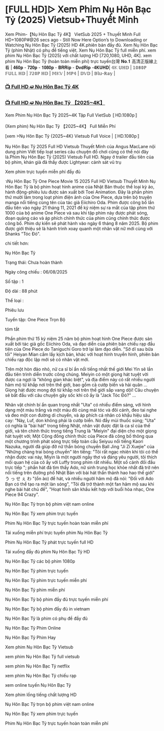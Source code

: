 # [𝖥𝖴𝖫𝖫 𝖧𝖣]▷ 𝖷𝖾𝗆 𝖯𝗁𝗂𝗆 Nụ Hôn Bạc Tỷ (2025) 𝖵𝗂𝖾𝗍𝗌𝗎𝖻+𝖳𝗁𝗎𝗒𝖾̂́𝗍 𝖬𝗂𝗇𝗁

Xem Phim-【Nụ Hôn Bạc Tỷ 4K】 VietSub 2025 + Thuyết Minh Full HD+1080P#@26 secs ago - Still Now Here Option’s to Downloading or Watching Nụ Hôn Bạc Tỷ (2025) HD 4K.phiên bản đầy đủ. Xem Nụ Hôn Bạc Tỷ (phim Nhật) có phụ đề tiếng việt. Xem Nụ Hôn Bạc Tỷ full miễn phí. xem phim Nụ Hôn Bạc Tỷ (2025) với chất lượng HD [720,1080, UHD, 4K]. xem phim Nụ Hôn Bạc Tỷ (hoàn toàn miễn phí) trực tuyến台灣 𝐍𝐨.𝟏 高清正版線上看 | 𝟒𝟔𝟎𝐩 - 𝟕𝟐𝟎𝐩 - 𝟏𝟎𝟖𝟎𝐩 - 𝐁𝐑𝐑𝐢𝐩 - 𝐃𝐯𝐝𝐑𝐢𝐩 -𝟒𝐊𝐔𝐇𝐃| 𝟜𝕂 𝕌ℍ𝔻 | 𝟙𝟘𝟠𝟘ℙ 𝔽𝕌𝕃𝕃 ℍ𝔻 | 𝟟𝟚𝟘ℙ ℍ𝔻 | 𝕄𝕂𝕍 | 𝕄ℙ𝟜 | 𝔻𝕍𝔻 | 𝔹𝕝𝕦-ℝ𝕒𝕪 |

### [📺 Full HD ➫️ Nụ Hôn Bạc Tỷ 4K](https://stream-4k.fun/vi/movie/1404777/nu-hon-bac-ty-pihim-vie)

### [📺 Full HD ➫️ Nụ Hôn Bạc Tỷ 【2025~4K】](https://stream-4k.fun/vi/movie/1404777/nu-hon-bac-ty-pihim-vie)

Xem Phim Nụ Hôn Bạc Tỷ 2025~4K Tập Full VietSub 〚HD.1080p〛

(Xem phim) Nụ Hôn Bạc Tỷ 【2025~4K】 Full Miễn Phí

[xem >Nụ Hôn Bạc Tỷ {2025~4K} Vietsub Full Voice | 〚HD.1080p〛

Nụ Hôn Bạc Tỷ 2025 Full HD Vietsub Thuyết Minh của Angus MacLane nội dung phim Viết tiếp loạt series câu chuyện đồ chơi cũng có thể nói đây là.Phim Nụ Hôn Bạc Tỷ (2025) Vietsub Full HD. Ngay ở trailer đầu tiên của bộ phim, khán giả đã thấy được Lightyear: cảnh sát vũ trụ

Xem phim trực tuyến miễn phí đầy đủ

วNụ Hôn Bạc Tỷ One Piece Movie 15 2025 Full HD Vietsub Thuyết Minh Nụ Hôn Bạc Tỷ là bộ phim hoạt hình anime của Nhật Bản thuộc thể loại kỳ ảo, hành động-phiêu lưu được sản xuất bởi Toei Animation. Đây là phần phim thứ mười lăm trong loạt phim điện ảnh của One Piece, dựa trên bộ truyện manga nổi tiếng cùng tên của tác giả Eiichiro Oda. Phim được công bố lần đầu tiên vào ngày 21 tháng 11, 2021 để kỷ niệm sự ra mắt của tập phim thứ 1000 của bộ anime One Piece và sau khi tập phim này được phát sóng, đoạn quảng cáo và áp phích chính thức của phim cũng chính thức được công bố. Phim dự kiến sẽ phát hành vào ngày 6 tháng 8 năm 2025. Bộ phim được giới thiệu sẽ là hành trình xoay quanh một nhân vật nữ mới cùng với Shanks "Tóc Đỏ".

chi tiết hơn:

Nụ Hôn Bạc Tỷ

Trạng thái: Chưa hoàn thành

Ngày công chiếu : 06/08/2025

Số tập : 1

Độ dài : 88 phút

Thể loại :

Phiêu lưu

Tuyển tập: One Piece Trọn Bộ

tóm tắt

Phần phim thứ 15 kỷ niệm 25 năm bộ phim hoạt hình One Piece được sản xuất bởi tác giả gốc Eiichiro Oda, và đạo diễn của phiên bản chiếu rạp đầu tiên của One Piece do Taniguchi Goro trở lại làm đạo diễn. "Sở dĩ sau bữa tối" Heiyan Mian cầm lấy kịch bản, khác với hoạt hình truyền hình, phiên bản chiếu rạp độc lập mới sẽ có nhân vật mới.

Trên một hòn đảo nhỏ, nữ ca sĩ bí ẩn nổi tiếng nhất thế giới Mei Yin sẽ lần đầu tiên trình diễn trước công chúng. Meiyin có một giọng hát tuyệt vời được ca ngợi là "không gian khác biệt", và địa điểm này có rất nhiều người hâm mộ từ khắp nơi trên thế giới, bao gồm cả cướp biển và hải quân ... Giọng hát được mong đợi từ khắp nơi trên thế giới sắp vang dội! Câu chuyện sẽ bắt đầu với câu chuyện gây sốc khi cô ấy là "Jack Tóc Đỏ?" ...

Nhân vật chính bí ẩn quan trọng nhất "Uta" có nhiều điểm sáng, với hình dạng một màu trắng và một màu đỏ cùng mái tóc và đôi cánh, đeo tai nghe và đeo một con đường di chuyển, và áp phích cá nhân có khẩu hiệu sâu cay: "Này, Luf, don không phải là cướp biển. Nó đầy mùi thuốc súng; "Uta" có nghĩa là "bài hát" trong tiếng Nhật, nhân vật được đặt là ca sĩ của thế giới, và tên chính thức trong tiếng Trung là "Meiyin" đại diện cho một giọng hát tuyệt vời; Một Cộng đồng chính thức của Piece đã công bố thông qua một chương trình phát sóng trực tiếp toàn cầu Seiyuu nổi tiếng Kaori Nazuka, người đã giúp đỡ nữ thần bóng chuyền Ball Jing "Ji Zi Xuejie" của "Những chàng trai bóng chuyền" lên tiếng: "Tôi rất ngạc nhiên khi tôi có thể nhận được vai này, Miyin là một người ngây thơ và đáng yêu người, tôi thích mối quan hệ của cô ấy với Luffy trong phim rất nhiều. Một số cảnh đối đầu trực tiếp "; phần hát đã tìm thấy Ado, nữ sinh trung học khỏe nhất đã trở nên nổi tiếng trên đường phố Nhật Bản với bài hát thần thánh hao hao thế giới" う っ せ ぇ わ "(ồn ào) để hát, và nhiều người hâm mộ đã nói: "Đối với Ado Bạn có thể tạo ra một làn sóng", "Tôi đã trở thành một fan hâm mộ sau khi nghe bài hát chủ đề", "Hoạt hình sân khấu kết hợp với buổi hòa nhạc, One Piece 94 Crazy".

Nụ Hôn Bạc Tỷ trọn bộ phim việt nam online

Nụ Hôn Bạc Tỷ xem phim trực tuyến

Phim Nụ Hôn Bạc Tỷ trực tuyến hoàn toàn miễn phí

Tải xuống miễn phí trực tuyến phim Nụ Hôn Bạc Tỷ

Phim Nụ Hôn Bạc Tỷ phát trực tuyến full HD

Tải xuống đầy đủ phim Nụ Hôn Bạc Tỷ HD

Nụ Hôn Bạc Tỷ các bộ phim 1080p

Nụ Hôn Bạc Tỷ phim trực tuyến

Nụ Hôn Bạc Tỷ phim trực tuyến miễn phí

Nụ Hôn Bạc Tỷ phim miễn phí

Nụ Hôn Bạc Tỷ bộ phim đầy đủ trực tuyến miễn phí

Nụ Hôn Bạc Tỷ bộ phim đầy đủ in vietnam

Nụ Hôn Bạc Tỷ là phim có phụ đề đầy đủ

Nụ Hôn Bạc Tỷ Phim Online

Nụ Hôn Bạc Tỷ Phim Hay

Xem phim Nụ Hôn Bạc Tỷ Vietsub

xem phim Nụ Hôn Bạc Tỷ full vietsub

xem phim Nụ Hôn Bạc Tỷ netflix

xem phim Nụ Hôn Bạc Tỷ chiếu rạp

xem online tuyến Nụ Hôn Bạc Tỷ

Xem phim lồng tiếng chất lượng HD

Nụ Hôn Bạc Tỷ trọn bộ phim việt nam online

Nụ Hôn Bạc Tỷ xem phim trực tuyến

Phim Nụ Hôn Bạc Tỷ trực tuyến hoàn toàn miễn phí
